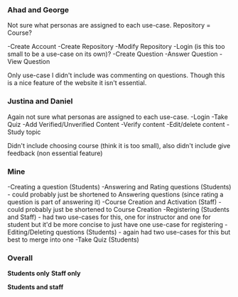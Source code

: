 ### Ahad and George
Not sure what personas are assigned to each use-case.
Repository = Course?

-Create Account
-Create Repository
-Modify Repository
-Login (is this too small to be a use-case on its own)?
-Create Question
-Answer Question
-View Question

Only use-case I didn't include was commenting on questions. Though this is a nice feature of the website it isn't essential.

### Justina and Daniel
Again not sure what personas are assigned to each use-case.
-Login
-Take Quiz
-Add Verified/Unverified Content
-Verify content
-Edit/delete content
-Study topic

Didn't include choosing course (think it is too small), also didn't include give feedback (non essential feature)

### Mine
-Creating a question (Students)
-Answering and Rating questions (Students) - could probably just be shortened to Answering questions (since rating a question is part of answering it)
-Course Creation and Activation (Staff) - could probably just be shortened to Course Creation
-Registering (Students and Staff) - had two use-cases for this, one for instructor and one for student but it'd be more concise to just have one use-case for registering
-Editing/Deleting questions (Students) - again had two use-cases for this but best to merge into one
-Take Quiz (Students)

### Overall

**Students only**
**Staff only**

**Students and staff**
